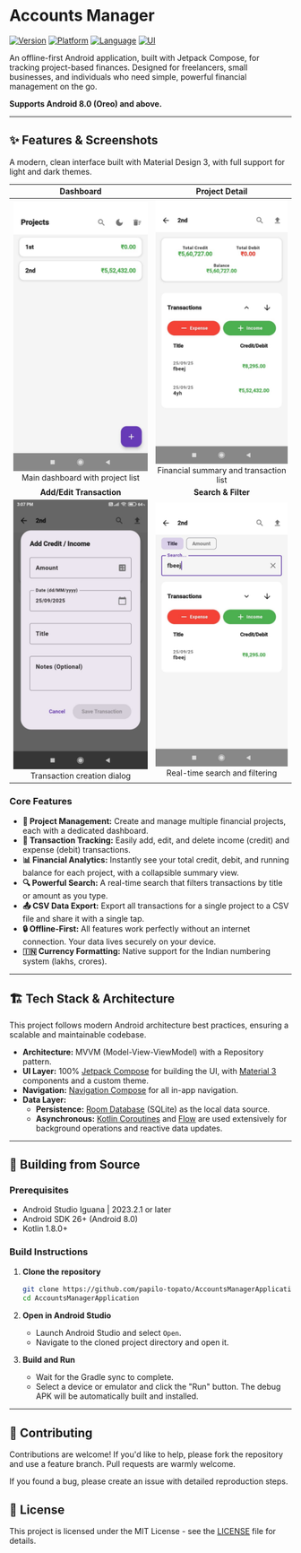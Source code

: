 # Accounts Manager

[![Version](https://img.shields.io/badge/version-1.0-blue.svg)](https://github.com/papilo-topato/AccountsManagerApplication)
[![Platform](https://img.shields.io/badge/Android-8.0%2B%20(Oreo)-green)](https://developer.android.com/)
[![Language](https://img.shields.io/badge/language-Kotlin-purple.svg)](https://kotlinlang.org/)
[![UI](https://img.shields.io/badge/UI-Jetpack%20Compose-orange.svg)](https://developer.android.com/jetpack/compose)

An offline-first Android application, built with Jetpack Compose, for tracking project-based finances. Designed for freelancers, small businesses, and individuals who need simple, powerful financial management on the go.

**Supports Android 8.0 (Oreo) and above.**

---

## ✨ Features & Screenshots

A modern, clean interface built with Material Design 3, with full support for light and dark themes.

| Dashboard | Project Detail |
| :---: | :---: |
| ![Dashboard](docs/screenshots/dashboard.jpg) <br> Main dashboard with project list | ![Project Detail](docs/screenshots/project-detail.jpg) <br> Financial summary and transaction list |
| **Add/Edit Transaction** | **Search & Filter** |
| ![Add Transaction](docs/screenshots/add-transaction.jpg) <br> Transaction creation dialog | ![Search Filter](docs/screenshots/search-filter.jpg) <br> Real-time search and filtering |

### Core Features
*   **🏢 Project Management:** Create and manage multiple financial projects, each with a dedicated dashboard.
*   **💸 Transaction Tracking:** Easily add, edit, and delete income (credit) and expense (debit) transactions.
*   **📊 Financial Analytics:** Instantly see your total credit, debit, and running balance for each project, with a collapsible summary view.
*   **🔍 Powerful Search:** A real-time search that filters transactions by title or amount as you type.
*   **📤 CSV Data Export:** Export all transactions for a single project to a CSV file and share it with a single tap.
*   **🔒 Offline-First:** All features work perfectly without an internet connection. Your data lives securely on your device.
*   **🇮🇳 Currency Formatting:** Native support for the Indian numbering system (lakhs, crores).

---

## 🏗️ Tech Stack & Architecture

This project follows modern Android architecture best practices, ensuring a scalable and maintainable codebase.

*   **Architecture:** MVVM (Model-View-ViewModel) with a Repository pattern.
*   **UI Layer:** 100% [Jetpack Compose](https://developer.android.com/jetpack/compose) for building the UI, with [Material 3](https://m3.material.io/) components and a custom theme.
*   **Navigation:** [Navigation Compose](https://developer.android.com/jetpack/compose/navigation) for all in-app navigation.
*   **Data Layer:**
    *   **Persistence:** [Room Database](https://developer.android.com/training/data-storage/room) (SQLite) as the local data source.
    *   **Asynchronous:** [Kotlin Coroutines](https://kotlinlang.org/docs/coroutines-overview.html) and [Flow](https://kotlinlang.org/docs/flow.html) are used extensively for background operations and reactive data updates.

---

## 🚀 Building from Source

### Prerequisites
*   Android Studio Iguana | 2023.2.1 or later
*   Android SDK 26+ (Android 8.0)
*   Kotlin 1.8.0+

### Build Instructions

1.  **Clone the repository**
    ```bash
    git clone https://github.com/papilo-topato/AccountsManagerApplication.git
    cd AccountsManagerApplication
    ```

2.  **Open in Android Studio**
    *   Launch Android Studio and select `Open`.
    *   Navigate to the cloned project directory and open it.

3.  **Build and Run**
    *   Wait for the Gradle sync to complete.
    *   Select a device or emulator and click the "Run" button. The debug APK will be automatically built and installed.

---

## 🤝 Contributing

Contributions are welcome! If you'd like to help, please fork the repository and use a feature branch. Pull requests are warmly welcome.

If you found a bug, please create an issue with detailed reproduction steps.

## 📄 License

This project is licensed under the MIT License - see the [LICENSE](LICENSE) file for details.